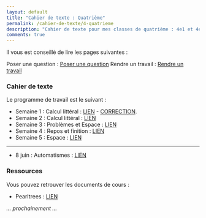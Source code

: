 ```yaml
---
layout: default
title: "Cahier de texte : Quatrième"
permalink: /cahier-de-texte/4-quatrieme
description: "Cahier de texte pour mes classes de quatrième : 4e1 et 4e2"
comments: true
---
```


Il vous est conseillé de lire les pages suivantes : 

Poser une question : [Poser une question](/questions/)
Rendre un travail : [Rendre un travail](/rendu/)

### Cahier de texte

Le programme de travail est le suivant : 

* Semaine 1 : Calcul littéral : [LIEN](/posts/S1-4eme-16mars-22mars/) - [CORRECTION](/posts/s1-4eme-correction/).
* Semaine 2 : Calcul littéral : [LIEN](/posts/S2-4eme-23mars-29mars/)
* Semaine 3 : Problèmes et Espace : [LIEN](/posts/S3-4eme-30mars-05avril/)
* Semaine 4 : Repos et finition : [LIEN](/posts/S4-4eme-6avril-12avril/)
* Semaine 5 : Espace : [LIEN](/posts/S5-4eme-13avril-19avril/)
---------
* 8 juin : Automatismes : [LIEN](https://www.holomorphe.fr/posts/4e-depart-en-troisieme/)

### Ressources

Vous pouvez retrouver les documents de cours : 

* Pearltrees : [LIEN](https://www.pearltrees.com/private/id26791883?access=17845574108.198cfcb.c2fc92b2248f0272f471fbebc424d3cb)

*... prochainement ...*